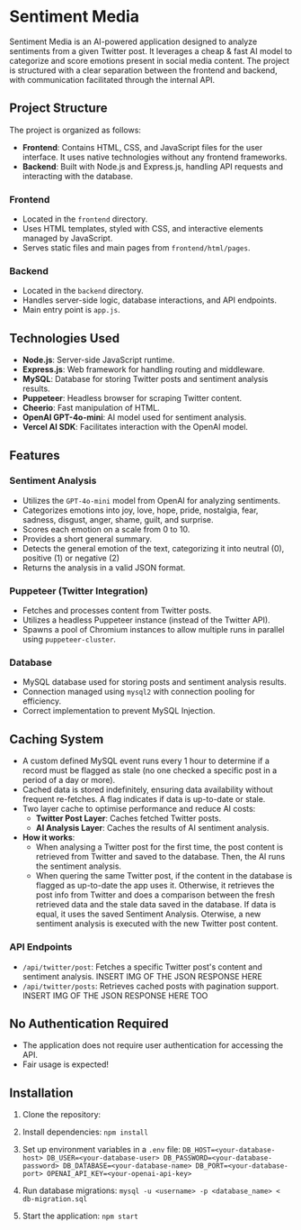# Sentiment Media

Sentiment Media is an AI-powered application designed to analyze sentiments from a given Twitter post. It leverages a cheap & fast AI model to categorize and score emotions present in social media content. The project is structured with a clear separation between the frontend and backend, with communication facilitated through the internal API.

## Project Structure

The project is organized as follows:
- **Frontend**: Contains HTML, CSS, and JavaScript files for the user interface. It uses native technologies without any frontend frameworks.
- **Backend**: Built with Node.js and Express.js, handling API requests and interacting with the database.

### Frontend
- Located in the `frontend` directory.
- Uses HTML templates, styled with CSS, and interactive elements managed by JavaScript.
- Serves static files and main pages from `frontend/html/pages`.

### Backend
- Located in the `backend` directory.
- Handles server-side logic, database interactions, and API endpoints.
- Main entry point is `app.js`.

## Technologies Used

- **Node.js**: Server-side JavaScript runtime.
- **Express.js**: Web framework for handling routing and middleware.
- **MySQL**: Database for storing Twitter posts and sentiment analysis results.
- **Puppeteer**: Headless browser for scraping Twitter content.
- **Cheerio**: Fast manipulation of HTML.
- **OpenAI GPT-4o-mini**: AI model used for sentiment analysis.
- **Vercel AI SDK**: Facilitates interaction with the OpenAI model.

## Features

### Sentiment Analysis
- Utilizes the `GPT-4o-mini` model from OpenAI for analyzing sentiments.
- Categorizes emotions into joy, love, hope, pride, nostalgia, fear, sadness, disgust, anger, shame, guilt, and surprise.
- Scores each emotion on a scale from 0 to 10.
- Provides a short general summary.
- Detects the general emotion of the text, categorizing it into neutral (0), positive (1) or negative (2)
- Returns the analysis in a valid JSON format.

### Puppeteer (Twitter Integration)
- Fetches and processes content from Twitter posts.
- Utilizes a headless Puppeteer instance (instead of the Twitter API).
- Spawns a pool of Chromium instances to allow multiple runs in parallel using `puppeteer-cluster`.

### Database
- MySQL database used for storing posts and sentiment analysis results.
- Connection managed using `mysql2` with connection pooling for efficiency.
- Correct implementation to prevent MySQL Injection.

## Caching System
- A custom defined MySQL event runs every 1 hour to determine if a record must be flagged as stale (no one checked a specific post in a period of a day or more).
- Cached data is stored indefinitely, ensuring data availability without frequent re-fetches. A flag indicates if data is up-to-date or stale.
- Two layer cache to optimise performance and reduce AI costs:
  - **Twitter Post Layer**: Caches fetched Twitter posts.
  - **AI Analysis Layer**: Caches the results of AI sentiment analysis.
- **How it works**:
  - When analysing a Twitter post for the first time, the post content is retrieved from Twitter and saved to the database. Then, the AI runs the sentiment analysis.
  - When quering the same Twitter post, if the content in the database is flagged as up-to-date the app uses it. Otherwise, it retrieves the post info from Twitter and does a comparison between the fresh retrieved data and the stale data saved in the database. If data is equal, it uses the saved Sentiment Analysis. Oterwise, a new sentiment analysis is executed with the new Twitter post content.

### API Endpoints
- `/api/twitter/post`: Fetches a specific Twitter post's content and sentiment analysis.
INSERT IMG OF THE JSON RESPONSE HERE
- `/api/twitter/posts`: Retrieves cached posts with pagination support.
INSERT IMG OF THE JSON RESPONSE HERE TOO

## No Authentication Required
- The application does not require user authentication for accessing the API.
- Fair usage is expected!

## Installation

1. Clone the repository:

2. Install dependencies:
  ``npm install``

3. Set up environment variables in a `.env` file:
  ``DB_HOST=<your-database-host>
  DB_USER=<your-database-user>
  DB_PASSWORD=<your-database-password>
  DB_DATABASE=<your-database-name>
  DB_PORT=<your-database-port>
  OPENAI_API_KEY=<your-openai-api-key>``

4. Run database migrations:
  ```mysql -u <username> -p <database_name> < db-migration.sql```

5. Start the application:
  ```npm start```